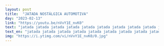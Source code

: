 ```yaml
---
layout: post
title:  "JATADA NOSTÁLGICA AUTOMOTIVA"
day: "2023-02-13"
link: "https://youtu.be/nVvY1E_nvK0"
text: "jatada jatada jatada jatada jatada jatada jatada jatada jatada jatada jatada jatada jatada jatada jatada jatada jatada jatada jatada jatada jatada jatada jatada jatada jatada jatada jatada jatada jatada jatada jatada jatada jatada jatada jatada jatada jatada jatada jatada jatada."
text_en: "jatada jatada jatada jatada jatada jatada jatada jatada jatada jatada jatada jatada jatada jatada jatada jatada jatada jatada jatada jatada jatada jatada jatada jatada jatada jatada jatada jatada jatada jatada jatada jatada jatada jatada jatada jatada jatada jatada jatada jatada."
img: "https://i.ytimg.com/vi/nVvY1E_nvK0/0.jpg"
---
```

